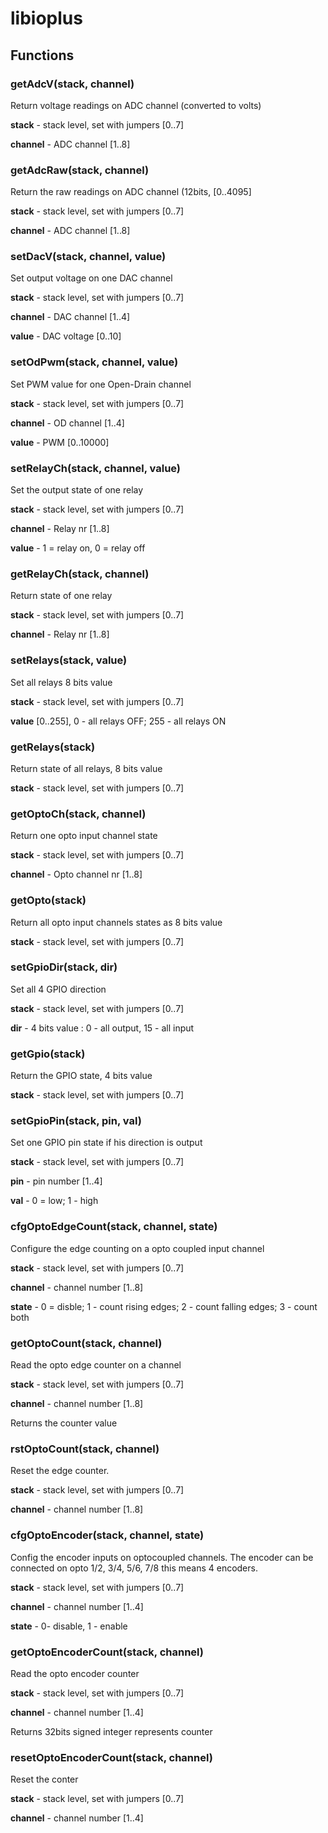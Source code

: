 # libioplus

## Functions

### getAdcV(stack, channel)

Return voltage readings on ADC channel (converted to volts)

**stack** - stack level, set with jumpers [0..7]

**channel** - ADC channel [1..8]


### getAdcRaw(stack, channel)

Return the raw readings on ADC channel (12bits, [0..4095]

**stack** - stack level, set with jumpers [0..7]

**channel** - ADC channel [1..8]


### setDacV(stack, channel, value)

Set output voltage on one DAC channel 

**stack** - stack level, set with jumpers [0..7]

**channel** - DAC channel [1..4]

**value** - DAC voltage [0..10]


### setOdPwm(stack, channel, value)

Set PWM value for one Open-Drain channel

**stack** - stack level, set with jumpers [0..7]

**channel** - OD channel [1..4]

**value** - PWM [0..10000]


### setRelayCh(stack, channel, value)

Set the output state of one relay

**stack** - stack level, set with jumpers [0..7]

**channel** - Relay nr [1..8]

**value** - 1 = relay on, 0 = relay off


### getRelayCh(stack, channel)

Return state of one relay

**stack** - stack level, set with jumpers [0..7]

**channel** - Relay nr [1..8]


### setRelays(stack, value)

Set all relays 8 bits value

**stack** - stack level, set with jumpers [0..7]

**value**  [0..255], 0 - all relays OFF; 255 - all relays ON


### getRelays(stack)

Return state of all relays, 8 bits value

**stack** - stack level, set with jumpers [0..7]


### getOptoCh(stack, channel)

Return one opto input channel state

**stack** - stack level, set with jumpers [0..7]

**channel** - Opto channel nr [1..8]


### getOpto(stack)

Return all opto input channels states as 8 bits value

**stack** - stack level, set with jumpers [0..7]


### setGpioDir(stack, dir)

Set all 4 GPIO direction 

**stack** - stack level, set with jumpers [0..7]

**dir** - 4 bits value : 0 - all output, 15 - all input


### getGpio(stack)

Return the GPIO state, 4 bits value

**stack** - stack level, set with jumpers [0..7]


### setGpioPin(stack, pin, val)

Set one GPIO pin state if his direction is output

**stack** - stack level, set with jumpers [0..7]

**pin** - pin number [1..4]

**val** - 0 = low; 1 - high

### cfgOptoEdgeCount(stack, channel, state)
Configure the edge counting on a opto coupled input channel

**stack** - stack level, set with jumpers [0..7]

**channel** - channel number [1..8]

**state** - 0 = disble; 1 - count rising edges; 2 - count falling edges; 3 - count both

### getOptoCount(stack, channel)
Read the opto edge counter on a channel

**stack** - stack level, set with jumpers [0..7]

**channel** - channel number [1..8]

Returns the counter value

### rstOptoCount(stack, channel)
Reset the edge counter.

**stack** - stack level, set with jumpers [0..7]

**channel** - channel number [1..8]

### cfgOptoEncoder(stack, channel, state)
Config the encoder inputs on optocoupled channels. The encoder can be connected on opto 1/2, 3/4, 5/6, 7/8 this means 4 encoders.

**stack** - stack level, set with jumpers [0..7]

**channel** - channel number [1..4]

**state** - 0- disable, 1 - enable

### getOptoEncoderCount(stack, channel)
Read the opto encoder counter

**stack** - stack level, set with jumpers [0..7]

**channel** - channel number [1..4]

Returns 32bits signed integer represents counter

### resetOptoEncoderCount(stack, channel)
Reset the conter

**stack** - stack level, set with jumpers [0..7]

**channel** - channel number [1..4]









